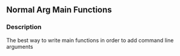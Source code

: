 ## Normal Arg Main Functions <br />
### Description <br />
The best way to write main functions in order to add command line arguments
